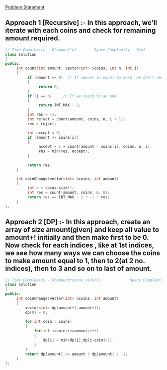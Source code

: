 [Problem Statement](https://leetcode.com/problems/coin-change/)


## Approach 1 [Recursive] :- In this approach, we'll iterate with each coins and check for remaining amount required.

```cpp
// Time Complexity - O(amount^n)        Space Complexity - O(n)
class Solution
{
public:
     int count(int amount, vector<int> &coins, int n, int i)
     {
          if (amount == 0)  // If amount is equal to zero, we don't need more coins so return 0
          {
               return 0;
          }
          if (i == n)     // If we reach to an end
          {
               return INT_MAX - 1;
          }
          int res = -1;
          int reject = count(amount, coins, n, i + 1);  
          res = reject;

          int accept = 0;
          if (amount >= coins[i])
          {
               accept = 1 + count(amount - coins[i], coins, n, i);
               res = min(res, accept);
          }
          
          return res;
     }

     int coinChange(vector<int> &coins, int amount)
     {
          int n = coins.size();
          int res = count(amount, coins, n, 0);
          return res == INT_MAX - 1 ? -1 : res;
     }
};
```

## Approach 2 [DP] :- In this approach, create an array of size amount(given) and keep all value to amount+! initially and then make first to be 0. Now check for each indices , like at 1st indices, we see how many ways we can choose the coins to make amount equal to 1, then to 2(at 2 no. indices), then to 3 and so on to last of amount.

```cpp
// Time Complexity - O(amount*coins.size())             Space Complexity - O(amount.size())
class Solution
{
public:
     int coinChange(vector<int> &coins, int amount)
     {
         vector<int> dp(amount+1,amount+1);
         dp[0] = 0;
         
         for(int coin : coins)
         {
             for(int i=coin;i<=amount;i++)
             {
                 dp[i] = min(dp[i],dp[i-coin]+1);
             }
         }
         return dp[amount] <= amount ? dp[amount] : -1;
     }
};
```
